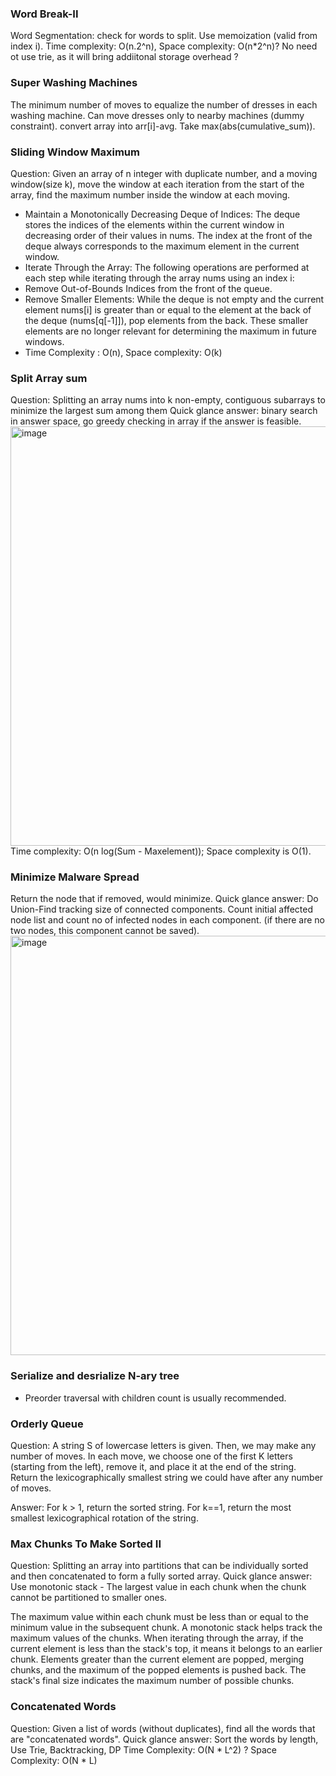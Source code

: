 ### Word Break-II
Word Segmentation: check for words to split. Use memoization (valid from index i). Time complexity: O(n.2^n), Space complexity: O(n*2^n)? No need ot use trie, as it will bring addiitonal storage overhead ?

### Super Washing Machines
The minimum number of moves to equalize the number of dresses in each washing machine. Can move dresses only to nearby machines (dummy constraint). 
convert array into arr[i]-avg. Take max(abs(cumulative_sum)).

### Sliding Window Maximum
Question: Given an array of n integer with duplicate number, and a moving window(size k), move the window at each iteration from the start of the array, find the maximum number inside the window at each moving.  
* Maintain a Monotonically Decreasing Deque of Indices: The deque stores the indices of the elements within the current window in decreasing order of their values in nums. The index at the front of the deque always corresponds to the maximum element in the current window.
* Iterate Through the Array: The following operations are performed at each step while iterating through the array nums using an index i:
* Remove Out-of-Bounds Indices from the front of the queue.  
* Remove Smaller Elements: While the deque is not empty and the current element nums[i] is greater than or equal to the element at the back of the deque (nums[q[-1]]), pop elements from the back. These smaller elements are no longer relevant for determining the maximum in future windows.  
* Time Complexity : O(n), Space complexity: O(k)

### Split Array sum
Question: Splitting an array nums into k non-empty, contiguous subarrays to minimize the largest sum among them
Quick glance answer: binary search in answer space, go greedy checking in array if the answer is feasible.
<img width="671" alt="image" src="https://github.com/user-attachments/assets/7a0ce1b5-81ca-4b2b-a5c8-4240338048a2" />
Time complexity: O(n log(Sum - Maxelement)); Space complexity is O(1). 

### Minimize Malware Spread
Return the node that if removed, would minimize. 
Quick glance answer: Do Union-Find tracking size of connected components. Count initial affected node list and count no of infected nodes in each component. (if there are no two nodes, this component cannot be saved). 
<img width="671" alt="image" src="https://github.com/user-attachments/assets/a4a15d7b-bd61-41a3-b128-130acf4b3833" />

### Serialize and desrialize N-ary tree
* Preorder traversal with children count is usually recommended.

### Orderly Queue
Question: A string S of lowercase letters is given. Then, we may make any number of moves.
In each move, we choose one of the first K letters (starting from the left), remove it, and place it at the end of the string.
Return the lexicographically smallest string we could have after any number of moves.

Answer: For k > 1, return the sorted string. For k==1, return the most smallest lexicographical rotation of the string.

### Max Chunks To Make Sorted II
Question: Splitting an array into partitions that can be individually sorted and then concatenated to form a fully sorted array. 
Quick glance answer: Use monotonic stack - The largest value in each chunk when the chunk cannot be partitioned to smaller ones. 

The maximum value within each chunk must be less than or equal to the minimum value in the subsequent chunk. A monotonic stack helps track the maximum values of the chunks. When iterating through the array, if the current element is less than the stack's top, it means it belongs to an earlier chunk. Elements greater than the current element are popped, merging chunks, and the maximum of the popped elements is pushed back. The stack's final size indicates the maximum number of possible chunks.

### Concatenated Words
Question: Given a list of words (without duplicates), find all the words that are "concatenated words".
Quick glance answer: Sort the words by length, Use Trie, Backtracking, DP 
Time Complexity: O(N * L^2) ?
Space Complexity: O(N * L) 


